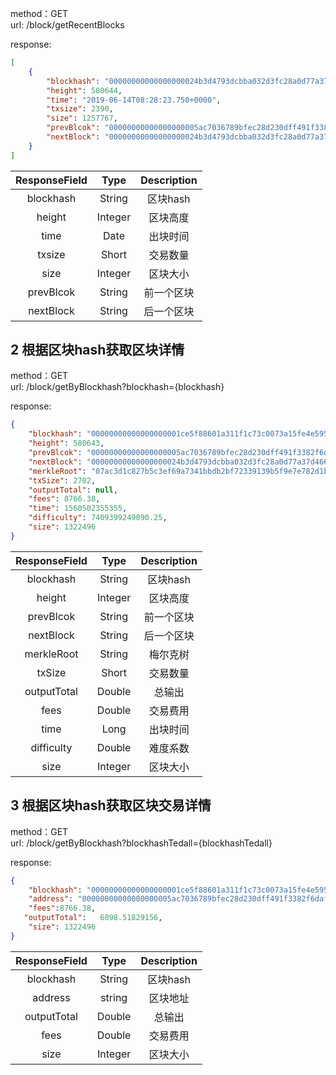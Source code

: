 method：GET  
url: /block/getRecentBlocks

response:
```json
[
    {
        "blockhash": "00000000000000000024b3d4793dcbba032d3fc28a0d77a37d466b956fb68aa5",
        "height": 580644,
        "time": "2019-06-14T08:28:23.750+0000",
        "txsize": 2390,
        "size": 1257767,
        "prevBlcok": "00000000000000000005ac7036789bfec28d230dff491f3382f6daf6523f5c44",
        "nextBlock": "00000000000000000024b3d4793dcbba032d3fc28a0d77a37d466b956fb68aa5"
    }
]
```

| ResponseField     |     Type |   Description   | 
| :--------------: | :--------:| :------: |
|    blockhash|   String |  区块hash |
|    height|   Integer |  区块高度 |
|    time|   Date |  出块时间 |
|    txsize|   Short |  交易数量 |
|    size|   Integer |  区块大小 |
|    prevBlcok|   String | 前一个区块 |
|    nextBlock|   String |  后一个区块 |



## 2 根据区块hash获取区块详情

method：GET  
url: /block/getByBlockhash?blockhash={blockhash}

response:
```json
{
    "blockhash": "00000000000000000001ce5f88601a311f1c73c0073a15fe4e5956da7fbcd78b",
    "height": 580643,
    "prevBlcok": "00000000000000000005ac7036789bfec28d230dff491f3382f6daf6523f5c44",
    "nextBlock": "00000000000000000024b3d4793dcbba032d3fc28a0d77a37d466b956fb68aa5",
    "merkleRoot": "07ac3d1c827b5c3ef69a7341bbdb2bf72339139b5f9e7e782d1bc82265b17798",
    "txSize": 2702,
    "outputTotal": null,
    "fees": 8766.38,
    "time": 1560502355355,
    "difficulty": 7409399249090.25,
    "size": 1322496
}
```

| ResponseField     |     Type |   Description   | 
| :--------------: | :--------:| :------: |
|    blockhash|   String |  区块hash |
|    height|   Integer |  区块高度 |
|    prevBlcok|   String | 前一个区块 |
|    nextBlock|   String |  后一个区块 |
|    merkleRoot|   String |  梅尔克树 |
|    txSize|   Short |  交易数量 |
|    outputTotal|   Double |  总输出 |
|    fees|   Double |  交易费用 |
|    time|   Long |  出块时间 |
|    difficulty|   Double |  难度系数 |
|    size|   Integer |  区块大小 |






## 3 根据区块hash获取区块交易详情

method：GET  
url: /block/getByBlockhash?blockhashTedall={blockhashTedall}

response:
```json
{
    "blockhash": "00000000000000000001ce5f88601a311f1c73c0073a15fe4e5956da7fbcd78b",
    "address": "00000000000000000005ac7036789bfec28d230dff491f3382f6daf6523f5c44",
    "fees":8766.38,
   "outputTotal":	6098.51829156,
    "size": 1322496
}

```

| ResponseField     |     Type |   Description   | 
| :--------------: | :--------:| :------: |
|    blockhash|   String |  区块hash |
|    address|   string |  区块地址 |
|    outputTotal|   Double | 总输出 |
|    fees|   Double |  交易费用|
|    size|   Integer |  区块大小 |

